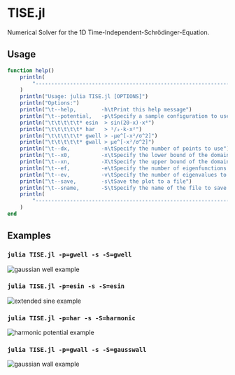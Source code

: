 # TISE.jl
Numerical Solver for the 1D Time-Independent-Schrödinger-Equation.

## Usage
```julia
function help()
    println(
        "----------------------------------------------------------------------------------------",
    )
    println("Usage: julia TISE.jl [OPTIONS]")
    println("Options:")
    println("\t--help,        -h\tPrint this help message")
    println("\t--potential,   -p\tSpecify a sample configuration to use")
    println("\t\t\t\t\t* esin  > sin(20⋅x)⋅x⁴")
    println("\t\t\t\t\t* har   > ¹/₂⋅k⋅x²")
    println("\t\t\t\t\t* gwell > -μe^[-x²/σ^2]")
    println("\t\t\t\t\t* gwall > μe^[-x²/σ^2]")
    println("\t--dx,          -n\tSpecify the number of points to use")
    println("\t--x0,          -x\tSpecify the lower bound of the domain")
    println("\t--xn,          -X\tSpecify the upper bound of the domain")
    println("\t--ef,          -e\tSpecify the number of eigenfunctions to plot")
    println("\t--ev,          -v\tSpecify the number of eigenvalues to plot")
    println("\t--save,        -s\tSave the plot to a file")
    println("\t--sname,       -S\tSpecify the name of the file to save the plot to")
    println(
        "----------------------------------------------------------------------------------------",
    )
end
```
## Examples
### `julia TISE.jl -p=gwell -s -S=gwell`
![gaussian well example](/assets/gwell.png)
### `julia TISE.jl -p=esin -s -S=esin`
![extended sine example](/assets/esin.png)
### `julia TISE.jl -p=har -s -S=harmonic`
![harmonic potential example](/assets/harmonic.png)
### `julia TISE.jl -p=gwall -s -S=gausswall`
![gaussian wall example](/assets/gausswall.png)